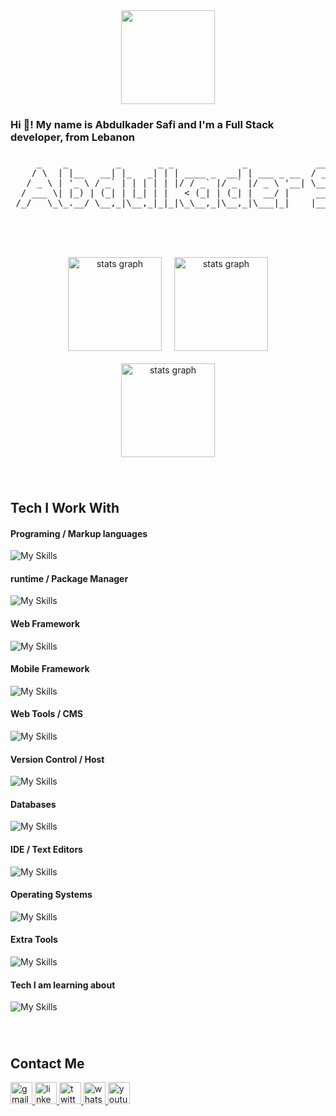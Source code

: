 <div align="center" style="width: 100% ;display: flex; justify-content: center; align-item: center; gap: 20px;">
  <a href="https://techforpalestine.org/learn-more" target="_blank">
    <img src="https://raw.githubusercontent.com/Safouene1/support-palestine-banner/master/banner-support.svg" height="150" />
  </a>
</div>

###

### Hi 👋! My name is Abdulkader Safi and I'm a Full Stack developer, from Lebanon

###

<p align="center">
  <pre>
     _    _         _       _ _             _             ____         __ _
    / \  | |__   __| |_   _| | | ____ _  __| | ___ _ __  / ___|  __ _ / _(_)
   / _ \ | '_ \ / _` | | | | | |/ / _` |/ _` |/ _ \ '__| \___ \ / _` | |_| |
  / ___ \| |_) | (_| | |_| | |   < (_| | (_| |  __/ |     ___) | (_| |  _| |
 /_/   \_\_.__/ \__,_|\__,_|_|_|\_\__,_|\__,_|\___|_|    |____/ \__,_|_| |_|
  </pre>
</p>

###

<br clear="both">

###

<div align="center" style="width: 100% ;display: flex; flex-direction: column; justify-content: center; align-item: center; gap: 20px;">
    <div align="center" style="width: 100% ;display: flex; justify-content: center; align-item: center; gap: 20px;">
        <img src="https://github-readme-stats.vercel.app/api?username=Abdulkader-Safi&hide_title=false&hide_rank=false&show_icons=true&include_all_commits=true&count_private=true&disable_animations=false&theme=dracula&locale=en&hide_border=false" height="150" alt="stats graph"  />
        <img src="https://github-readme-streak-stats.herokuapp.com/?user=Abdulkader-Safi&locale=en&theme=dracula" height="150" alt="stats graph"  />
    </div>
    <div align="center" style="width: 100% ;display: flex; justify-content: center; align-item: center; gap: 20px;">
        <img src="https://github-readme-stats.vercel.app/api/top-langs?username=Abdulkader-Safi&show_icons=true&locale=en&layout=compact&theme=dracula" height="150" alt="stats graph"  />
    </div>
</div>

###

<br clear="both">

###

## Tech I Work With

#### Programing / Markup languages

![My Skills](https://skillicons.dev/icons?i=html,css,js,ts,java,go,lua,markdown)

#### runtime / Package Manager

![My Skills](https://skillicons.dev/icons?i=bun,nodejs,npm,yarn,pnpm)

#### Web Framework

![My Skills](https://skillicons.dev/icons?i=react,bootstrap,tailwind,htmx,nest,express)

<!-- #### Desktop Framework -->
<!---->
<!-- ![My Skills](https://skillicons.dev/icons?i=electron) -->

#### Mobile Framework

![My Skills](https://skillicons.dev/icons?i=react,flutter)

#### Web Tools / CMS

![My Skills](https://skillicons.dev/icons?i=graphql,redux,prisma,vite,wordpress,strapi)

#### Version Control / Host

![My Skills](https://skillicons.dev/icons?i=git,github,aws,netlify,vercel)

#### Databases

![My Skills](https://skillicons.dev/icons?i=mongo,sqlite,postgres,mysql,firebase,supabase)

#### IDE / Text Editors

![My Skills](https://skillicons.dev/icons?i=neovim,vscode)

#### Operating Systems

![My Skills](https://skillicons.dev/icons?i=linux,ubuntu,arch,mint,windows,apple)

#### Extra Tools

![My Skills](https://skillicons.dev/icons?i=docker,figma,arduino,obsidian,postman)

#### Tech I am learning about

![My Skills](https://skillicons.dev/icons?i=rust,solidjs,jest)

###

<br clear="both">

###

## Contact Me

<div align="left">
  <a href="mailto:safi.abdulkader@gmai.com" target="_blank">
    <img src="https://img.shields.io/static/v1?message=Gmail&logo=gmail&label=&color=D14836&logoColor=white&labelColor=&style=for-the-badge" height="35" alt="gmail logo"  />
  </a>
  <a href="https://linkedin.com/in/abdulkader-safi" target="_blank">
    <img src="https://img.shields.io/static/v1?message=LinkedIn&logo=linkedin&label=&color=0077B5&logoColor=white&labelColor=&style=for-the-badge" height="35" alt="linkedin logo"  />
  </a>
  <a href="https://twitter.com/AbdulkaderSafi" target="_blank">
    <img src="https://img.shields.io/static/v1?message=X/TWITTER&logo=x&label=&color=000&logoColor=white&labelColor=&style=for-the-badge" height="35" alt="twitter logo"  />
  </a>
  <a href="https://wa.me/96560787763" target="_blank">
    <img src="https://img.shields.io/static/v1?message=Whatsapp&logo=whatsapp&label=&color=25D366&logoColor=white&labelColor=&style=for-the-badge" height="35" alt="whatsapp logo"  />
  </a>
  <a href="https://www.youtube.com/@abdulkadersafi" target="_blank">
    <img src="https://img.shields.io/static/v1?message=Youtube&logo=youtube&label=&color=FF0001&logoColor=white&labelColor=&style=for-the-badge" height="35" alt="youtube logo"  />
  </a>
</div>

###

<br clear="both">

<!-- ### -->
<!---->
<!-- <a href="https://data.typeracer.com/pit/profile?user=abdulkader_safi&ref=badge" target="_top"><img src="https://data.typeracer.com/misc/badge?user=abdulkader_safi" border="0" alt="TypeRacer.com scorecard for user abdulkader_safi"/></a> -->
<!---->
<!-- ### -->
<!---->
<!-- <br clear="both"> -->
<!---->
<!-- ### -->
